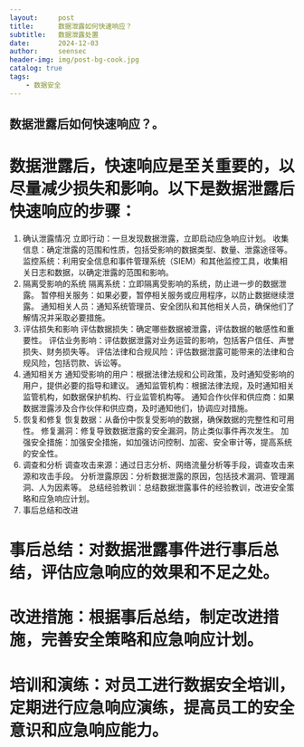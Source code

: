 ```yaml
---
layout:     post
title:      数据泄露如何快速响应？
subtitle:   数据泄露处置
date:       2024-12-03
author:     seensec
header-img: img/post-bg-cook.jpg
catalog: true
tags:
    - 数据安全
---
```




## 数据泄露后如何快速响应？。
# 数据泄露后，快速响应是至关重要的，以尽量减少损失和影响。以下是数据泄露后快速响应的步骤：
1. 确认泄露情况
立即行动：一旦发现数据泄露，立即启动应急响应计划。
收集信息：确定泄露的范围和性质，包括受影响的数据类型、数量、泄露途径等。
监控系统：利用安全信息和事件管理系统（SIEM）和其他监控工具，收集相关日志和数据，以确定泄露的范围和影响。
2. 隔离受影响的系统
隔离系统：立即隔离受影响的系统，防止进一步的数据泄露。
暂停相关服务：如果必要，暂停相关服务或应用程序，以防止数据继续泄露。
通知相关人员：通知系统管理员、安全团队和其他相关人员，确保他们了解情况并采取必要措施。
3. 评估损失和影响
评估数据损失：确定哪些数据被泄露，评估数据的敏感性和重要性。
评估业务影响：评估数据泄露对业务运营的影响，包括客户信任、声誉损失、财务损失等。
评估法律和合规风险：评估数据泄露可能带来的法律和合规风险，包括罚款、诉讼等。
4. 通知相关方
通知受影响的用户：根据法律法规和公司政策，及时通知受影响的用户，提供必要的指导和建议。
通知监管机构：根据法律法规，及时通知相关监管机构，如数据保护机构、行业监管机构等。
通知合作伙伴和供应商：如果数据泄露涉及合作伙伴和供应商，及时通知他们，协调应对措施。
5. 恢复和修复
恢复数据：从备份中恢复受影响的数据，确保数据的完整性和可用性。
修复漏洞：修复导致数据泄露的安全漏洞，防止类似事件再次发生。
加强安全措施：加强安全措施，如加强访问控制、加密、安全审计等，提高系统的安全性。
6. 调查和分析
调查攻击来源：通过日志分析、网络流量分析等手段，调查攻击来源和攻击手段。
分析泄露原因：分析数据泄露的原因，包括技术漏洞、管理漏洞、人为因素等。
总结经验教训：总结数据泄露事件的经验教训，改进安全策略和应急响应计划。
7. 事后总结和改进
# 事后总结：对数据泄露事件进行事后总结，评估应急响应的效果和不足之处。
# 改进措施：根据事后总结，制定改进措施，完善安全策略和应急响应计划。
# 培训和演练：对员工进行数据安全培训，定期进行应急响应演练，提高员工的安全意识和应急响应能力。
 

